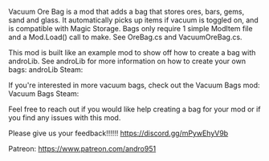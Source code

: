 ﻿Vacuum Ore Bag is a mod that adds a bag that stores ores, bars, gems, sand and glass.
It automatically picks up items if vacuum is toggled on, and is compatible with Magic Storage.
Bags only require 1 simple ModItem file and a Mod.Load() call to make.  See OreBag.cs and VacuumOreBag.cs.

This mod is built like an example mod to show off how to create a bag with androLib.
See androLib for more information on how to create your own bags:
	androLib Steam: 

If you're interested in more vacuum bags, check out the Vacuum Bags mod:
	Vacuum Bags Steam: 

Feel free to reach out if you would like help creating a bag for your mod or if you find any issues with this mod.

Please give us your feedback!!!!!!
https://discord.gg/mPywEhyV9b

Patreon:
https://www.patreon.com/andro951